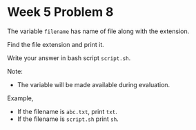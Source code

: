 # Week 5 Problem 8

The variable ` filename ` has name of file along with the extension. 

Find the file extension and print it.

Write your answer in bash script ` script.sh `.

Note:
- The variable will be made available during evaluation.

Example,
  - If the filename is ` abc.txt `, print ` txt `.
  - If the filename is ` script.sh ` print ` sh `.
